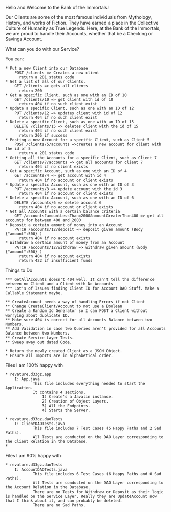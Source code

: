 Hello and Welcome to the Bank of the Immortals!

Our Clients are some of the most famous individuals from Mythology, History, and works of Fiction. They have earned a place in the Collective Culture of Humanity as True Legends. Here, at the Bank of the Immortals, we are proud to handle their Accounts, whether that be a Checking or Savings Account.

What can you do with our Service?

You can:

	* Put a new Client into our Database
	    POST /clients => Creates a new client
	      return a 201 status code
	* Get a list of all of our Clients.
	    GET /clients => gets all clients
		  return 200
	* Get a specific Client, such as one with an ID of 10
	    GET /clients/10 => get client with id of 10
	      return 404 if no such client exist
	* Update a specific Client, such as one with an ID of 12
	    PUT /clients/12 => updates client with id of 12	
	      return 404 if no such client exist
	* Delete a specific Client, such as one with an ID of 15
	    DELETE /clients/15 => deletes client with the id of 15
	      return 404 if no such client exist
	      return 205 if success
	* Posting a new Account for a specific Client, such as Client 5
	    POST /clients/5/accounts =>creates a new account for client with the id of 5
	      return a 201 status code
	* Getting all the Accounts for a specific Client, such as Client 7
	    GET /clients/7/accounts => get all accounts for client 7
	      return 404 if no client exists
	* Get a specific Account, such as one with an ID of 4
	    GET /accounts/4 => get account with id 4 
	      return 404 if no account or client exists
	* Update a specific Account, such as one with an ID of 3
	    PUT /accounts/3 => update account with the id 3
	      return 404 if no account or client exists
	* Delete a specific Account, such as one with an ID of 6
	    DELETE /accounts/6 => delete account 6 
	      return 404 if no account or client exists
	* Get all Accounts with a certain balance criteria
	    GET /accounts?amountLessThan=2000&amountGreaterThan400 => get all accounts for between 400 and 2000
	* Deposit a certain amount of money into an Account
	    PATCH /accounts/12/deposit => deposit given amount (Body {"amount":500} )
	      return 404 if no account exists
	* Withdraw a certain amount of money from an Account
	    PATCH /accounts/12/withdraw => withdraw given amount (Body {"amount":500} )
	      return 404 if no account exists
	      return 422 if insufficient funds


Things to Do

 	
	*** GetAllAccounts doesn't 404 well. It can't tell the difference between no Client and a Client with No Accounts
	*** Lot's of Issues finding Client ID for Account DAO Stuff. Make a Callable Statement maybe.
	
	** CreateAccount needs a way of handling Errors if not Client
	** Change CreateClient/Account to not use a Boolean
	** Create a Random Id Generator so I can POST a Client without worrying about duplicate ID.
	** Make sure 404 is correct for all Accounts Balance between two Numbers.
	** Add Validation in case two Queries aren't provided for all Accounts Balance between two Numbers.
	** Create Service Layer Tests.
	** Sweep away out dated Code.
	
	* Return the newly created Client as a JSON Object.
	* Ensure all Imports are in alphabetical order.

Files I am 100% happy with

	* revature.d33gz.app
		I: App.java
				This file includes everything needed to start the Application.
				It contains 4 sections,
					1) Create's a Javalin instance.
					2) Creation of Object Layers.
					3) All the Endpoints.
					4) Starts the Server.
					
	* revature.d33gz.daoTests
		I: ClientDAOTests.java
				This file includes 7 Test Cases (5 Happy Paths and 2 Sad Paths).
				All Tests are conducted on the DAO Layer corresponding to the Client Relation in the Database.
	* 
	
Files I am 90% happy with

	* revature.d33gz.daoTests
		I: AccountDAOTests.java
				This file includes 6 Test Cases (6 Happy Paths and 0 Sad Paths).
				All Tests are conducted on the DAO Layer corresponding to the Account Relation in the Database.
				There are no Tests for Withdraw or Deposit as their logic is handled on the Service Layer. Really they are UpdateAccount now that I think about it, and can probably be deleted.
				There are no Sad Paths.
